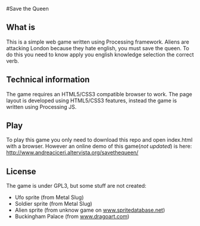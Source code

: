 #Save the Queen

## What is
This is a simple web game written using Processing framework.
Aliens are attacking London because they hate english, you must save the queen. To do this you need to know apply you english knowledge selection the correct verb.

## Technical information
The game requires an HTML5/CSS3 compatible browser to work.
The page layout is developed using HTML5/CSS3 features, instead the game is written using Processing JS.

## Play
To play this game you only need to download this repo and open index.html with a browser.
However an online demo of this game(*not updated*) is here: http://www.andreaciceri.altervista.org/savethequeen/

## License
The game is under GPL3, but some stuff are not created:
* Ufo sprite (from Metal Slug)
* Soldier sprite (from Metal Slug)
* Alien sprite (from unknow game on www.spritedatabase.net)
* Buckingham Palace (from www.dragoart.com)
